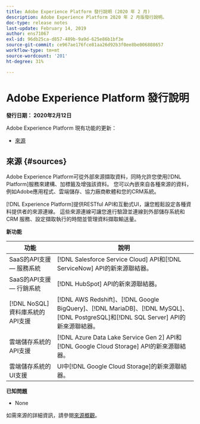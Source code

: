 ```yaml
---
title: Adobe Experience Platform 發行說明 (2020 年 2 月)
description: Adobe Experience Platform 2020 年 2 月版發行說明。
doc-type: release notes
last-update: February 14, 2019
author: ens71067
exl-id: 96db25ca-d857-489b-9a9d-625e86b1bf3e
source-git-commit: ce967ae176fce81aa26d92b3f0ee8be006808657
workflow-type: tm+mt
source-wordcount: '201'
ht-degree: 31%

---
```


# Adobe Experience Platform 發行說明

**發行日期： 2020年2月12日**

Adobe Experience Platform 現有功能的更新：

* [來源](#sources)

## 來源 {#sources}

Adobe Experience Platform可從外部來源擷取資料，同時允許您使用[!DNL Platform]服務來建構、加標籤及增強該資料。 您可以內嵌來自各種來源的資料，例如Adobe應用程式、雲端儲存、協力廠商軟體和您的CRM系統。

[!DNL Experience Platform]提供RESTful API和互動式UI，讓您輕鬆設定各種資料提供者的來源連線。 這些來源連線可讓您進行驗證並連線到外部儲存系統和 CRM 服務、設定擷取執行的時間並管理資料擷取輸送量。

**新功能**

| 功能 | 說明 |
| ------- | ----------- |
| SaaS的API支援 — 服務系統 | [!DNL Salesforce Service Cloud] API和[!DNL ServiceNow] API的新來源聯結器。 |
| SaaS的API支援 — 行銷系統 | [!DNL HubSpot] API的新來源聯結器。 |
| [!DNL NoSQL]資料庫系統的API支援 | [!DNL AWS Redshift]、[!DNL Google BigQuery]、[!DNL MariaDB]、[!DNL MySQL]、[!DNL PostgreSQL]和[!DNL SQL Server] API的新來源聯結器。 |
| 雲端儲存系統的API支援 | [!DNL Azure Data Lake Service Gen 2] API和[!DNL Google Cloud Storage] API的新來源聯結器。 |
| 雲端儲存系統的UI支援 | UI中[!DNL Google Cloud Storage]的新來源聯結器。 |

**已知問題**

* None

如需來源的詳細資訊，請參閱[來源概觀](../../sources/home.md)。
